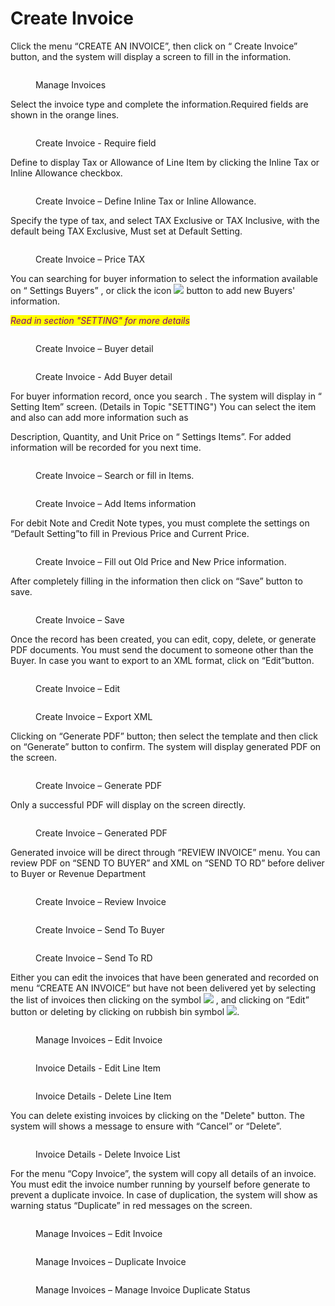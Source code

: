 # Create Invoice

Click the menu “CREATE AN INVOICE”, then click on “ Create Invoice” button, and the system will display a screen to fill in the information.

<figure><img src="../../.gitbook/assets/image (99) (1).png" alt=""><figcaption><p>Manage Invoices</p></figcaption></figure>

Select the invoice type and complete the information.Required fields are shown in the orange lines.

<figure><img src="../../.gitbook/assets/image (91) (2).png" alt=""><figcaption><p>Create Invoice - Require field</p></figcaption></figure>

Define to display Tax or Allowance of Line Item by clicking the Inline Tax or Inline Allowance checkbox.

<figure><img src="../../.gitbook/assets/image (97) (2).png" alt=""><figcaption><p>Create Invoice – Define Inline Tax or Inline Allowance.</p></figcaption></figure>

Specify the type of tax, and select TAX Exclusive or TAX Inclusive, with the default being TAX Exclusive, Must set at Default Setting.

<figure><img src="../../.gitbook/assets/image (65) (2).png" alt=""><figcaption><p>Create Invoice – Price TAX</p></figcaption></figure>

You can searching for buyer information to select the information available on “ Settings Buyers” , or click the icon ![](<../../.gitbook/assets/image (66) (2).png>) button to add new Buyers' information.

_<mark style="color:purple;">Read in section "SETTING" for more details</mark>_

<figure><img src="../../.gitbook/assets/image (61) (2).png" alt=""><figcaption><p>Create Invoice – Buyer detail</p></figcaption></figure>

<figure><img src="../../.gitbook/assets/image (32) (2).png" alt=""><figcaption><p>Create Invoice - Add Buyer detail</p></figcaption></figure>

For buyer information record, once you search . The system will display in “ Setting Item” screen. (Details in Topic "SETTING") You can select the item and also can add more information such as

Description, Quantity, and Unit Price on “ Settings Items”. For added information will be recorded for you next time.

<figure><img src="../../.gitbook/assets/image (77) (2).png" alt=""><figcaption><p>Create Invoice – Search or fill in Items.</p></figcaption></figure>

<figure><img src="../../.gitbook/assets/image (40) (2).png" alt=""><figcaption><p>Create Invoice – Add Items information</p></figcaption></figure>

For debit Note and Credit Note types, you must complete the settings on “Default Setting”to fill in Previous Price and Current Price.

<figure><img src="../../.gitbook/assets/image (21) (2).png" alt=""><figcaption><p>Create Invoice – Fill out Old Price and New Price information.</p></figcaption></figure>

After completely filling in the information then click on “Save” button to save.

<figure><img src="../../.gitbook/assets/image (76) (2).png" alt=""><figcaption><p>Create Invoice – Save</p></figcaption></figure>

Once the record has been created, you can edit, copy, delete, or generate PDF documents. You must send the document to someone other than the Buyer. In case you want to export to an XML format, click on “Edit”button.

<figure><img src="../../.gitbook/assets/image (64) (2).png" alt=""><figcaption><p>Create Invoice – Edit</p></figcaption></figure>

<figure><img src="../../.gitbook/assets/image (42) (2).png" alt=""><figcaption><p>Create Invoice – Export XML</p></figcaption></figure>

Clicking on “Generate PDF” button; then select the template and then click on “Generate” button to confirm. The system will display generated PDF on the screen.

<figure><img src="../../.gitbook/assets/image (45) (2).png" alt=""><figcaption><p>Create Invoice – Generate PDF</p></figcaption></figure>

Only a successful PDF will display on the screen directly.

<figure><img src="../../.gitbook/assets/image (19) (2).png" alt=""><figcaption><p>Create Invoice – Generated PDF</p></figcaption></figure>

Generated invoice will be direct through “REVIEW INVOICE” menu. You can review PDF on “SEND TO BUYER” and XML on “SEND TO RD” before deliver to Buyer or Revenue Department

<figure><img src="../../.gitbook/assets/image (54) (2).png" alt=""><figcaption><p>Create Invoice – Review Invoice</p></figcaption></figure>

<figure><img src="../../.gitbook/assets/image (67) (2).png" alt=""><figcaption><p>Create Invoice – Send To Buyer</p></figcaption></figure>

<figure><img src="../../.gitbook/assets/image (24) (2).png" alt=""><figcaption><p>Create Invoice – Send To RD</p></figcaption></figure>

Either you can edit the invoices that have been generated and recorded on menu “CREATE AN INVOICE” but have not been delivered yet by selecting the list of invoices then clicking on the symbol ![](<../../.gitbook/assets/image (22) (2).png>) , and clicking on “Edit” button or deleting by clicking on rubbish bin symbol ![](<../../.gitbook/assets/image (51) (2).png>).

<figure><img src="../../.gitbook/assets/image (13) (2).png" alt=""><figcaption><p>Manage Invoices – Edit Invoice</p></figcaption></figure>

<figure><img src="../../.gitbook/assets/image (79) (2).png" alt=""><figcaption><p>Invoice Details - Edit Line Item</p></figcaption></figure>

<figure><img src="../../.gitbook/assets/image (74) (2).png" alt=""><figcaption><p>Invoice Details - Delete Line Item</p></figcaption></figure>

You can delete existing invoices by clicking on the "Delete" button. The system will shows a message to ensure with “Cancel” or “Delete”.

<figure><img src="../../.gitbook/assets/image (2) (2).png" alt=""><figcaption><p>Invoice Details - Delete Invoice List</p></figcaption></figure>

For the menu “Copy Invoice”, the system will copy all details of an invoice. You must edit the invoice number running by yourself before generate to prevent a duplicate invoice. In case of duplication, the system will show as warning status “Duplicate” in red messages on the screen.

<figure><img src="../../.gitbook/assets/image (105).png" alt=""><figcaption><p>Manage Invoices – Edit Invoice</p></figcaption></figure>

<figure><img src="../../.gitbook/assets/image (126).png" alt=""><figcaption><p>Manage Invoices – Duplicate Invoice</p></figcaption></figure>

<figure><img src="../../.gitbook/assets/image (116).png" alt=""><figcaption><p>Manage Invoices – Manage Invoice Duplicate Status</p></figcaption></figure>
